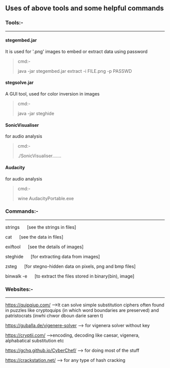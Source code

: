 <h2> Uses of above tools and some helpful commands </h2>



### Tools:-
---

#### stegembed.jar 
It is used for '.png' images to embed or extract data using password
>cmd:- <p> java -jar stegembed.jar extract -i FILE.png -p PASSWD


#### stegsolve.jar 
A GUI tool, used for color inversion in images
>cmd:- <p> java -jar steghide



#### SonicVisualiser
for audio analysis
>cmd:- <p> ./SonicVisualiser.......



#### Audacity
for audio analysis
>cmd:- <p> wine AudacityPortable.exe




### Commands:-
---
strings	    &nbsp;&nbsp;&nbsp;&nbsp;    	[see the strings in files]

cat   			 &nbsp;&nbsp;&nbsp;&nbsp;     [see the data in files]

exiftool      &nbsp;&nbsp;&nbsp;&nbsp; 	[see the details of images]

steghide	    &nbsp;&nbsp;&nbsp;&nbsp;    [for extracting data from images]

zsteg 		    &nbsp;&nbsp;&nbsp;&nbsp;    [for stegno-hidden data on pixels, png and bmp files]

binwalk -e	   &nbsp;&nbsp;&nbsp;&nbsp;   [to extract the files stored in binary(bin), image]



### Websites:-
---
https://quipqiup.com/			  -->It can solve simple substitution ciphers often found in puzzles like cryptoquips (in which word boundaries are preserved) and patristocrats (inwhi chwor dboun darie saren t)

https://guballa.de/vigenere-solver		--> for vigenera solver without key

https://cryptii.com/		-->encoding, decoding like caesar, vigenera, alphabatical substitution etc

https://gchq.github.io/CyberChef/		--> for doing most of the stuff

https://crackstation.net/		--> for any type of hash cracking




